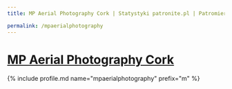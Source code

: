 ```yaml
---
title: MP Aerial Photography Cork | Statystyki patronite.pl | Patromierz

permalink: /mpaerialphotography
---
```


# [MP Aerial Photography Cork](https://patronite.pl/mpaerialphotography)

{% include profile.md name="mpaerialphotography" prefix="m" %}
